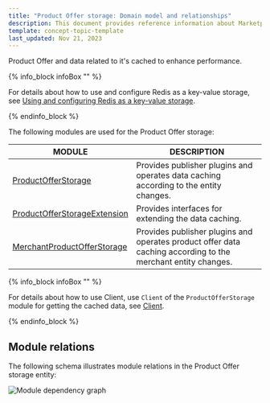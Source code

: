 ```yaml
---
title: "Product Offer storage: Domain model and relationships"
description: This document provides reference information about Marketplace Product Offer storage.
template: concept-topic-template
last_updated: Nov 21, 2023
---
```


Product Offer and data related to it's cached to enhance performance.

{% info_block infoBox "" %}

For details about how to use and configure Redis as a key-value storage, see [Using and configuring Redis as a key-value storage](/docs/dg/dev/backend-development/client/use-and-configure-redis-as-a-key-value-storage.html).

{% endinfo_block %}

The following modules are used for the Product Offer storage:

| MODULE  | DESCRIPTION |
|---------------|----------------|
| [ProductOfferStorage](https://github.com/spryker/product-offer-storage)                                     | Provides publisher plugins and operates data caching according to the entity changes.                        |
| [ProductOfferStorageExtension](https://github.com/spryker/product-offer-storage-extension)                  | Provides interfaces for extending the data caching.                                                          |
| [MerchantProductOfferStorage](https://github.com/spryker/merchant-product-offer-storage)                    | Provides publisher plugins and operates product offer data caching according to the merchant entity changes. |


{% info_block infoBox "" %}

For details about how to use Client, use `Client` of the `ProductOfferStorage` module for getting the cached data, see [Client](/docs/dg/dev/backend-development/client/client.html).

{% endinfo_block %}

## Module relations

The following schema illustrates module relations in the Product Offer storage entity:

![Module dependency graph](https://confluence-connect.gliffy.net/embed/image/143ce2da-e590-4a06-994e-f969ef342cea.png?utm_medium=live&utm_source=confluence)
